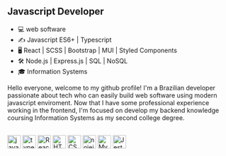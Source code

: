## Javascript Developer

- 💻 web software
- ✍️ Javascript ES6+ | Typescript
- 🖥️ React | SCSS | Bootstrap | MUI | Styled Components
- 🛠️ Node.js | Express.js | SQL | NoSQL
- 🎓 Information Systems

Hello everyone, welcome to my github profile! I'm a Brazilian developer passionate about tech who can easily build web software using modern javascript enviroment. Now that I have some professional experience working in the frontend, I'm focused on develop my backend knowledge coursing Information Systems as my second college degree.

<div style="display: inline_block"><br>
  <img align="center" alt="javascript" height="30" width="auto" src="https://cdn.jsdelivr.net/gh/devicons/devicon/icons/javascript/javascript-original.svg" />
  <img align="center" alt="typescript" height="30" width="auto" src="https://cdn.jsdelivr.net/gh/devicons/devicon/icons/typescript/typescript-original.svg" />
  <img align="center" alt="React" height="30" width="auto" src="https://cdn.jsdelivr.net/gh/devicons/devicon/icons/react/react-original.svg" />     
  <img align="center" alt="HTML" height="30" width="auto" src="https://cdn.jsdelivr.net/gh/devicons/devicon/icons/html5/html5-original.svg" />
  <img align="center" alt="CSS" height="30" width="auto" src="https://cdn.jsdelivr.net/gh/devicons/devicon/icons/css3/css3-original.svg" />
  <img align="center" alt="nojejs" height="30" width="auto" src="https://cdn.jsdelivr.net/gh/devicons/devicon/icons/nodejs/nodejs-original.svg" />
  <img align="center" alt="MySQL" height="30" width="auto" src="https://cdn.jsdelivr.net/gh/devicons/devicon/icons/mysql/mysql-original.svg" />
  <img align="center" alt="Jest" height="30" width="auto" src="https://cdn.jsdelivr.net/gh/devicons/devicon/icons/jest/jest-plain.svg" />
</div>
